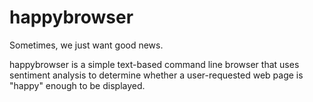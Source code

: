 # happybrowser
Sometimes, we just want good news.

happybrowser is a simple text-based command line browser that uses sentiment analysis to determine whether a user-requested web page is "happy" enough to be displayed.
